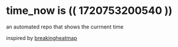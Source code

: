 # time_now is (( 1720753200540 ))

an automated repo that shows the currnent time

inspired by [breakingheatmap](https://github.com/breakingheatmap/breakingheatmap)